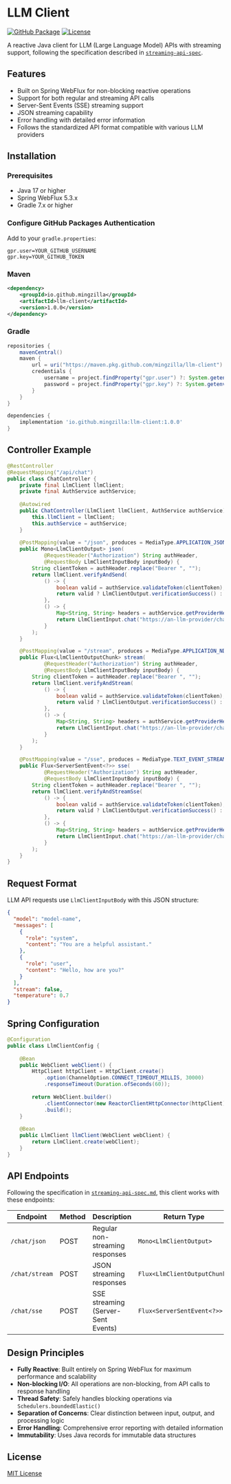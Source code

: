 # LLM Client

[![GitHub Package](https://img.shields.io/github/v/release/mingzilla/llm-client)](https://github.com/mingzilla/llm-client/packages)
[![License](https://img.shields.io/github/license/mingzilla/llm-client)](https://github.com/mingzilla/llm-client/blob/main/LICENSE)

A reactive Java client for LLM (Large Language Model) APIs with streaming support, following the specification described in [`streaming-api-spec`](https://mingzilla.github.io/specification/streaming-api-spec).

## Features

- Built on Spring WebFlux for non-blocking reactive operations
- Support for both regular and streaming API calls
- Server-Sent Events (SSE) streaming support
- JSON streaming capability
- Error handling with detailed error information
- Follows the standardized API format compatible with various LLM providers

## Installation

### Prerequisites
- Java 17 or higher
- Spring WebFlux 5.3.x
- Gradle 7.x or higher

### Configure GitHub Packages Authentication

Add to your `gradle.properties`:
```properties
gpr.user=YOUR_GITHUB_USERNAME
gpr.key=YOUR_GITHUB_TOKEN
```

### Maven

```xml
<dependency>
    <groupId>io.github.mingzilla</groupId>
    <artifactId>llm-client</artifactId>
    <version>1.0.0</version>
</dependency>
```

### Gradle

```groovy
repositories {
    mavenCentral()
    maven {
        url = uri("https://maven.pkg.github.com/mingzilla/llm-client")
        credentials {
            username = project.findProperty("gpr.user") ?: System.getenv("GITHUB_ACTOR")
            password = project.findProperty("gpr.key") ?: System.getenv("GITHUB_TOKEN")
        }
    }
}

dependencies {
    implementation 'io.github.mingzilla:llm-client:1.0.0'
}
```

## Controller Example

```java
@RestController
@RequestMapping("/api/chat")
public class ChatController {
    private final LlmClient llmClient;
    private final AuthService authService;
    
    @Autowired
    public ChatController(LlmClient llmClient, AuthService authService) {
        this.llmClient = llmClient;
        this.authService = authService;
    }
    
    @PostMapping(value = "/json", produces = MediaType.APPLICATION_JSON_VALUE)
    public Mono<LlmClientOutput> json(
            @RequestHeader("Authorization") String authHeader,
            @RequestBody LlmClientInputBody inputBody) {
        String clientToken = authHeader.replace("Bearer ", "");
        return llmClient.verifyAndSend(
            () -> {       
                boolean valid = authService.validateToken(clientToken);
                return valid ? LlmClientOutput.verificationSuccess() : LlmClientOutput.forError401();
            },
            () -> {
                Map<String, String> headers = authService.getProviderHeaders(clientToken);
                return LlmClientInput.chat("https://an-llm-provider/chat/json", inputBody, headers);
            }
        );
    }

    @PostMapping(value = "/stream", produces = MediaType.APPLICATION_NDJSON_VALUE)
    public Flux<LlmClientOutputChunk> stream(
            @RequestHeader("Authorization") String authHeader,
            @RequestBody LlmClientInputBody inputBody) {
        String clientToken = authHeader.replace("Bearer ", "");
        return llmClient.verifyAndStream(
            () -> {
                boolean valid = authService.validateToken(clientToken);
                return valid ? LlmClientOutput.verificationSuccess() : LlmClientOutput.forError401();
            },
            () -> {
                Map<String, String> headers = authService.getProviderHeaders(clientToken);
                return LlmClientInput.chat("https://an-llm-provider/chat/stream", inputBody, headers);
            }
        );
    }

    @PostMapping(value = "/sse", produces = MediaType.TEXT_EVENT_STREAM_VALUE)
    public Flux<ServerSentEvent<?>> sse(
            @RequestHeader("Authorization") String authHeader,
            @RequestBody LlmClientInputBody inputBody) {
        String clientToken = authHeader.replace("Bearer ", "");
        return llmClient.verifyAndStreamSse(
            () -> {
                boolean valid = authService.validateToken(clientToken);
                return valid ? LlmClientOutput.verificationSuccess() : LlmClientOutput.forError401();
            },
            () -> {
                Map<String, String> headers = authService.getProviderHeaders(clientToken);
                return LlmClientInput.chat("https://an-llm-provider/chat/sse", inputBody, headers);
            }
        );
    }
}
```

## Request Format

LLM API requests use `LlmClientInputBody` with this JSON structure:

```json
{
  "model": "model-name",
  "messages": [
    {
      "role": "system",
      "content": "You are a helpful assistant."
    },
    {
      "role": "user",
      "content": "Hello, how are you?"
    }
  ],
  "stream": false,
  "temperature": 0.7
}
```

## Spring Configuration

```java
@Configuration
public class LlmClientConfig {
    
    @Bean
    public WebClient webClient() {
        HttpClient httpClient = HttpClient.create()
            .option(ChannelOption.CONNECT_TIMEOUT_MILLIS, 30000)
            .responseTimeout(Duration.ofSeconds(60));
            
        return WebClient.builder()
            .clientConnector(new ReactorClientHttpConnector(httpClient))
            .build();
    }
    
    @Bean
    public LlmClient llmClient(WebClient webClient) {
        return LlmClient.create(webClient);
    }
}
```

## API Endpoints

Following the specification in [`streaming-api-spec.md`](./streaming-api-spec.md), this client works with these endpoints:

| Endpoint       | Method | Description                        | Return Type                  |
| -------------- | ------ | ---------------------------------- | ---------------------------- |
| `/chat/json`   | POST   | Regular non-streaming responses    | `Mono<LlmClientOutput>`      |
| `/chat/stream` | POST   | JSON streaming responses           | `Flux<LlmClientOutputChunk>` |
| `/chat/sse`    | POST   | SSE streaming (Server-Sent Events) | `Flux<ServerSentEvent<?>>`   |

## Design Principles

- **Fully Reactive**: Built entirely on Spring WebFlux for maximum performance and scalability
- **Non-blocking I/O**: All operations are non-blocking, from API calls to response handling
- **Thread Safety**: Safely handles blocking operations via `Schedulers.boundedElastic()`
- **Separation of Concerns**: Clear distinction between input, output, and processing logic
- **Error Handling**: Comprehensive error reporting with detailed information
- **Immutability**: Uses Java records for immutable data structures

## License

[MIT License](LICENSE)